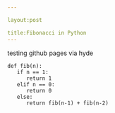 ```yaml
---

layout:post

title:Fibonacci in Python
---
```

testing github pages via hyde

```
def fib(n):
   if n == 1:
      return 1
   elif n == 0:   
      return 0            
   else:                      
      return fib(n-1) + fib(n-2)
```